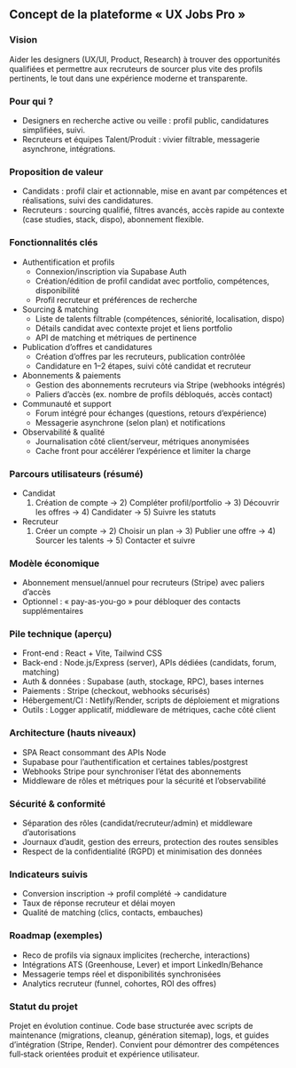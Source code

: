 ## Concept de la plateforme « UX Jobs Pro »

### Vision
Aider les designers (UX/UI, Product, Research) à trouver des opportunités qualifiées et permettre aux recruteurs de sourcer plus vite des profils pertinents, le tout dans une expérience moderne et transparente.

### Pour qui ?
- Designers en recherche active ou veille : profil public, candidatures simplifiées, suivi.
- Recruteurs et équipes Talent/Produit : vivier filtrable, messagerie asynchrone, intégrations.

### Proposition de valeur
- Candidats : profil clair et actionnable, mise en avant par compétences et réalisations, suivi des candidatures.
- Recruteurs : sourcing qualifié, filtres avancés, accès rapide au contexte (case studies, stack, dispo), abonnement flexible.

### Fonctionnalités clés
- Authentification et profils
  - Connexion/inscription via Supabase Auth
  - Création/édition de profil candidat avec portfolio, compétences, disponibilité
  - Profil recruteur et préférences de recherche
- Sourcing & matching
  - Liste de talents filtrable (compétences, séniorité, localisation, dispo)
  - Détails candidat avec contexte projet et liens portfolio
  - API de matching et métriques de pertinence
- Publication d’offres et candidatures
  - Création d’offres par les recruteurs, publication contrôlée
  - Candidature en 1–2 étapes, suivi côté candidat et recruteur
- Abonnements & paiements
  - Gestion des abonnements recruteurs via Stripe (webhooks intégrés)
  - Paliers d’accès (ex. nombre de profils débloqués, accès contact)
- Communauté et support
  - Forum intégré pour échanges (questions, retours d’expérience)
  - Messagerie asynchrone (selon plan) et notifications
- Observabilité & qualité
  - Journalisation côté client/serveur, métriques anonymisées
  - Cache front pour accélérer l’expérience et limiter la charge

### Parcours utilisateurs (résumé)
- Candidat
  1) Création de compte → 2) Compléter profil/portfolio → 3) Découvrir les offres → 4) Candidater → 5) Suivre les statuts
- Recruteur
  1) Créer un compte → 2) Choisir un plan → 3) Publier une offre → 4) Sourcer les talents → 5) Contacter et suivre

### Modèle économique
- Abonnement mensuel/annuel pour recruteurs (Stripe) avec paliers d’accès
- Optionnel : « pay-as-you-go » pour débloquer des contacts supplémentaires

### Pile technique (aperçu)
- Front-end : React + Vite, Tailwind CSS
- Back-end : Node.js/Express (server), APIs dédiées (candidats, forum, matching)
- Auth & données : Supabase (auth, stockage, RPC), bases internes
- Paiements : Stripe (checkout, webhooks sécurisés)
- Hébergement/CI : Netlify/Render, scripts de déploiement et migrations
- Outils : Logger applicatif, middleware de métriques, cache côté client

### Architecture (hauts niveaux)
- SPA React consommant des APIs Node
- Supabase pour l’authentification et certaines tables/postgrest
- Webhooks Stripe pour synchroniser l’état des abonnements
- Middleware de rôles et métriques pour la sécurité et l’observabilité

### Sécurité & conformité
- Séparation des rôles (candidat/recruteur/admin) et middleware d’autorisations
- Journaux d’audit, gestion des erreurs, protection des routes sensibles
- Respect de la confidentialité (RGPD) et minimisation des données

### Indicateurs suivis
- Conversion inscription → profil complété → candidature
- Taux de réponse recruteur et délai moyen
- Qualité de matching (clics, contacts, embauches)

### Roadmap (exemples)
- Reco de profils via signaux implicites (recherche, interactions)
- Intégrations ATS (Greenhouse, Lever) et import LinkedIn/Behance
- Messagerie temps réel et disponibilités synchronisées
- Analytics recruteur (funnel, cohortes, ROI des offres)

### Statut du projet
Projet en évolution continue. Code base structurée avec scripts de maintenance (migrations, cleanup, génération sitemap), logs, et guides d’intégration (Stripe, Render). Convient pour démontrer des compétences full‑stack orientées produit et expérience utilisateur.




